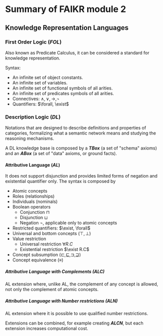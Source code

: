 # Summary of FAIKR module 2 

## Knowledge Representation Languages

### First Order Logic (*FOL*)

Also known as Predicate Calculus, it can be considered a standard for knowledge representation.

Syntax:

- An infinite set of object constants.
- An infinite set of variables.
- An infinite set of functional symbols of all arities.
- An infinite set of predicates symbols of all arities.
- Connectives: $\land, \lor, \rightarrow, \neg$
- Quantifiers: $\forall, \exist$

### Description Logic (*DL*)

Notations that are designed to describe definitions and properties of categories, formalizing what a semantic network means and studying the reasoning mechanisms.

A DL knowledge base is composed by a ***TBox*** (a set of "schema" axioms) and an ***ABox*** (a set of "data" axioms, or ground facts).

#### Attributive Language (*AL*)

It does not support disjunction and provides limited forms of negation and existential quantifier only.
The syntax is composed by
  - Atomic concepts
  - Roles (relationships)
  - Individuals (nominals)
  - Boolean operators
    - Conjunction $\sqcap$
    - Disjunction $\sqcup$
    - Negation $\neg$, applicable only to atomic concepts
  - Restricted quantifiers: $\exist, \forall$
  - Universal and bottom concepts ($\top,\bot$)
  - Value restriction
    - Universal restriction $\forall R.C$
    - Existential restriction $\exist R.C$
  - Concept subsumption ($\sqsubset, \sqsubseteq, \sqsupset, \sqsupseteq$)
  - Concept equivalence ($\equiv$)

##### Attributive Language with Complements (*ALC*)
AL extension where, unlike AL, the complement of any concept is allowed, not only the complement of atomic concepts.

##### Attributive Language with Number restrictions (*ALN*)
AL extension where it is possible to use qualified number restrictions.

Extensions can be combined, for example creating ***ALCN***, but each extension increases computational cost.
